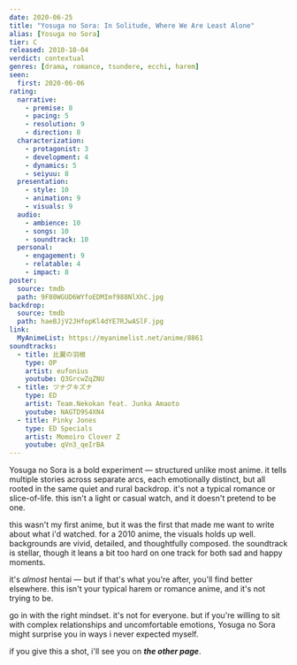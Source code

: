 ```yaml
---
date: 2020-06-25
title: "Yosuga no Sora: In Solitude, Where We Are Least Alone"
alias: [Yosuga no Sora]
tier: C
released: 2010-10-04
verdict: contextual
genres: [drama, romance, tsundere, ecchi, harem]
seen:
  first: 2020-06-06
rating:
  narrative:
    - premise: 8
    - pacing: 5
    - resolution: 9
    - direction: 8
  characterization:
    - protagonist: 3
    - development: 4
    - dynamics: 5
    - seiyuu: 8
  presentation:
    - style: 10
    - animation: 9
    - visuals: 9
  audio:
    - ambience: 10
    - songs: 10
    - soundtrack: 10
  personal:
    - engagement: 9
    - relatable: 4
    - impact: 8
poster:
  source: tmdb
  path: 9F80WGUD6WYfoEDMImf988NlXhC.jpg
backdrop:
  source: tmdb
  path: haeBJjV2JHfopKl4dYE7RJwASlF.jpg
link:
  MyAnimeList: https://myanimelist.net/anime/8861
soundtracks:
  - title: 比翼の羽根
    type: OP
    artist: eufonius
    youtube: Q3GrcwZqZNU
  - title: ツナグキズナ
    type: ED
    artist: Team.Nekokan feat. Junka Amaoto
    youtube: NAGTD9S4XN4
  - title: Pinky Jones
    type: ED Specials
    artist: Momoiro Clover Z
    youtube: qVn3_qeIrBA
---
```


Yosuga no Sora is a bold experiment — structured unlike most anime. it tells multiple stories across separate arcs, each emotionally distinct, but all rooted in the same quiet and rural backdrop. it's not a typical romance or slice-of-life. this isn't a light or casual watch, and it doesn't pretend to be one.

this wasn't my first anime, but it was the first that made me want to write about what i'd watched. for a 2010 anime, the visuals holds up well. backgrounds are vivid, detailed, and thoughtfully composed. the soundtrack is stellar, though it leans a bit too hard on one track for both sad and happy moments.

it's *almost* hentai — but if that's what you're after, you'll find better elsewhere. this isn't your typical harem or romance anime, and it's not trying to be.

go in with the right mindset. it's not for everyone. but if you're willing to sit with complex relationships and uncomfortable emotions, Yosuga no Sora might surprise you in ways i never expected myself.

if you give this a shot, i'll see you on ***the other page***.
